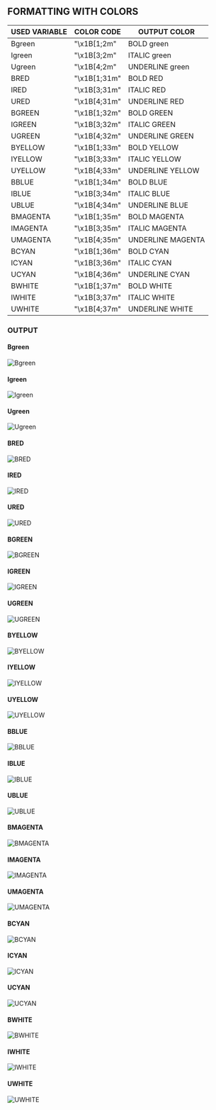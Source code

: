 ## FORMATTING WITH COLORS

 USED VARIABLE | COLOR CODE | OUTPUT COLOR
---------------|------------|--------------
 Bgreen | "\x1B[1;2m" | BOLD green
 Igreen | "\x1B[3;2m" | ITALIC green
 Ugreen | "\x1B[4;2m" | UNDERLINE green
 BRED | "\x1B[1;31m" | BOLD RED
 IRED | "\x1B[3;31m" | ITALIC RED
 URED | "\x1B[4;31m" | UNDERLINE RED
 BGREEN | "\x1B[1;32m" | BOLD GREEN
 IGREEN | "\x1B[3;32m" | ITALIC GREEN
 UGREEN | "\x1B[4;32m" | UNDERLINE GREEN
 BYELLOW | "\x1B[1;33m" | BOLD YELLOW
 IYELLOW | "\x1B[3;33m" | ITALIC YELLOW
 UYELLOW | "\x1B[4;33m" | UNDERLINE YELLOW
 BBLUE | "\x1B[1;34m" | BOLD BLUE
 IBLUE | "\x1B[3;34m" | ITALIC BLUE
 UBLUE | "\x1B[4;34m" | UNDERLINE BLUE
 BMAGENTA | "\x1B[1;35m" | BOLD MAGENTA
 IMAGENTA | "\x1B[3;35m" | ITALIC MAGENTA
 UMAGENTA | "\x1B[4;35m" | UNDERLINE MAGENTA
 BCYAN | "\x1B[1;36m" | BOLD CYAN
 ICYAN | "\x1B[3;36m" | ITALIC CYAN
 UCYAN |"\x1B[4;36m" | UNDERLINE CYAN
 BWHITE | "\x1B[1;37m" | BOLD WHITE
 IWHITE | "\x1B[3;37m" | ITALIC WHITE
 UWHITE | "\x1B[4;37m" | UNDERLINE WHITE

### OUTPUT

#### Bgreen

![Bgreen](../img/Bgreen.png)

#### Igreen

![Igreen](../img/Igreen.png)

#### Ugreen

![Ugreen](../img/Ugreen.png)

#### BRED

![BRED](../img/BRED.png)

#### IRED

![IRED](../img/IRED.png)

#### URED

![URED](../img/URED.png)

#### BGREEN

![BGREEN](../img/BGREEN.png)

#### IGREEN

![IGREEN](../img/IGREEN.png)

#### UGREEN

![UGREEN](../img/UGREEN.png)

#### BYELLOW

![BYELLOW](../img/BYELLOW.png)

#### IYELLOW

![IYELLOW](../img/IYELLOW.png)

#### UYELLOW

![UYELLOW](../img/UYELLOW.png)

#### BBLUE

![BBLUE](../img/BBLUE.png)

#### IBLUE

![IBLUE](../img/IBLUE.png)

#### UBLUE

![UBLUE](../img/UBLUE.png)

#### BMAGENTA

![BMAGENTA](../img/BMAGENTA.png)

#### IMAGENTA

![IMAGENTA](../img/IMAGENTA.png)

#### UMAGENTA

![UMAGENTA](../img/UMAGENTA.png)

#### BCYAN

![BCYAN](../img/BCYAN.png)

#### ICYAN

![ICYAN](../img/ICYAN.png)

#### UCYAN

![UCYAN](../img/UCYAN.png)

#### BWHITE

![BWHITE](../img/BWHITE.png)

#### IWHITE

![IWHITE](../img/IWHITE.png)

#### UWHITE

![UWHITE](../img/UWHITE.png)
